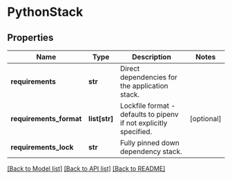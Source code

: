 # PythonStack

## Properties
Name | Type | Description | Notes
------------ | ------------- | ------------- | -------------
**requirements** | **str** | Direct dependencies for the application stack. |
**requirements_format** | **list[str]** | Lockfile format - defaults to pipenv if not explicitly specified.  | [optional]
**requirements_lock** | **str** | Fully pinned down dependency stack. |

[[Back to Model list]](../README.md#documentation-for-models) [[Back to API list]](../README.md#documentation-for-api-endpoints) [[Back to README]](../README.md)
